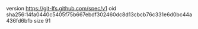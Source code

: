 version https://git-lfs.github.com/spec/v1
oid sha256:14fa0440c5405f75b667ebdf302460dc8d13cbcb76c331e6d0bc44a436fd6bfb
size 91
